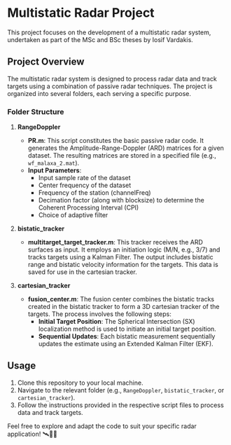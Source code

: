 # Multistatic Radar Project

This project focuses on the development of a multistatic radar system, undertaken as part of the MSc and BSc theses by Iosif Vardakis.

## Project Overview

The multistatic radar system is designed to process radar data and track targets using a combination of passive radar techniques. The project is organized into several folders, each serving a specific purpose.

### Folder Structure

1. **RangeDoppler**

    - **PR.m**: This script constitutes the basic passive radar code. It generates the Amplitude-Range-Doppler (ARD) matrices for a given dataset. The resulting matrices are stored in a specified file (e.g., `wf_malaxa_2.mat`).
    - **Input Parameters**:
        - Input sample rate of the dataset
        - Center frequency of the dataset
        - Frequency of the station (channelFreq)
        - Decimation factor (along with blocksize) to determine the Coherent Processing Interval (CPI)
        - Choice of adaptive filter

2. **bistatic_tracker**

    - **multitarget_target_tracker.m**: This tracker receives the ARD surfaces as input. It employs an initiation logic (M/N, e.g., 3/7) and tracks targets using a Kalman Filter. The output includes bistatic range and bistatic velocity information for the targets. This data is saved for use in the cartesian tracker.

3. **cartesian_tracker**

    - **fusion_center.m**: The fusion center combines the bistatic tracks created in the bistatic tracker to form a 3D cartesian tracker of the targets. The process involves the following steps:
        - **Initial Target Position**: The Spherical Intersection (SX) localization method is used to initiate an initial target position.
        - **Sequential Updates**: Each bistatic measurement sequentially updates the estimate using an Extended Kalman Filter (EKF).

## Usage

1. Clone this repository to your local machine.
2. Navigate to the relevant folder (e.g., `RangeDoppler`, `bistatic_tracker`, or `cartesian_tracker`).
3. Follow the instructions provided in the respective script files to process data and track targets.

Feel free to explore and adapt the code to suit your specific radar application! 🛰️📡🎯
